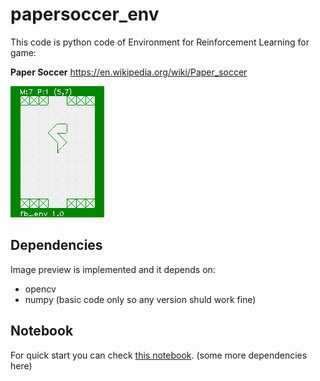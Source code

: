 # papersoccer_env

This code is python code of Environment for Reinforcement Learning for game:  

**Paper Soccer**
https://en.wikipedia.org/wiki/Paper_soccer

![sample image](assets/sample.png)  

## Dependencies
Image preview is implemented and it depends on:
- opencv
- numpy
(basic code only so any version shuld work fine)

## Notebook
For quick start you can check [this notebook](env.ipynb).
(some more dependencies here)